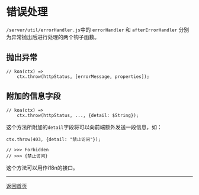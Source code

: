 # 错误处理

`/server/util/errorHandler.js`中的 `errorHandler` 和 `afterErrorHandler` 分别为异常抛出后进行处理的两个钩子函数。

## 抛出异常

```
// koa(ctx) =>
    ctx.throw(httpStatus, [errorMessage, properties]);
```

## 附加的信息字段

```
// koa(ctx) =>
    ctx.throw(httpStatus, ..., {detail: $String});
```

这个方法所附加的`detail`字段将可以向前端额外发送一段信息，如：

```
ctx.throw(403, {detail: "禁止访问"});

// >>> Forbidden
// >>> {禁止访问}
```

这个方法可以用作i18n的接口。

---

[返回首页](/README.md)